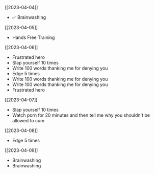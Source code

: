 [[2023-04-04]]
- ✅ Brainwashing 

[[2023-04-05]]
* Hands Free Training

[[2023-04-06]]
* Frustrated hero
* Slap yourself 10 times
* Write 100 words thanking me for denying you
* Edge 5 times
* Write 100 words thanking me for denying you
* Write 100 words thanking me for denying you
* Frustrated hero

[[2023-04-07]]
* Slap yourself 10 times
* Watch porn for 20 minutes and then tell me why you shouldn't be allowed to cum

[[2023-04-08]]
* Edge 5 times

[[2023-04-09]]
* Brainwashing
* Brainwashing